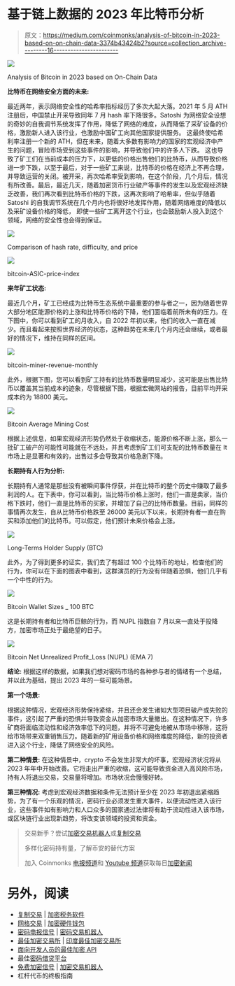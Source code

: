 # 基于链上数据的 2023 年比特币分析

> 原文：<https://medium.com/coinmonks/analysis-of-bitcoin-in-2023-based-on-on-chain-data-3374b43424b2?source=collection_archive---------16----------------------->

![](img/54076e5b4cf92142b2f27d9f0195d252.png)

Analysis of Bitcoin in 2023 based on On-Chain Data

**比特币在网络安全方面的未来:**

最近两年，表示网络安全性的哈希率指标经历了多次大起大落。2021 年 5 月 ATH 注册后，中国禁止开采导致同年 7 月 hash 率下降很多。Satoshi 为网络安全设想的奇妙的自我调节系统发挥了作用，降低了网络的难度，从而降低了采矿设备的价格，激励新人进入该行业，也激励中国矿工向其他国家提供服务。 这最终使哈希利率注册一个新的 ATH，但在未来，随着大多数有影响力的国家的宏观经济中产生的问题，冒险市场受到这些事件的影响，并导致他们中的许多人下跌。 这也导致了矿工们在当前成本的压力下，以更低的价格出售他们的比特币，从而导致价格进一步下跌，以至于最后，对于一些矿工来说，比特币的价格在经济上不再合理，并导致运营的关闭。被开采，再次哈希率受到影响，在这个阶段，几个月后，情况有所改善。最后，最近几天，随着加密货币行业破产等事件的发生以及宏观经济缺乏改善，我们再次看到比特币价格的下跌，这再次影响了哈希率，但似乎随着 Satoshi 的自我调节系统在几个月内也将很好地发挥作用，随着网络难度的降低以及采矿设备价格的降低， 即使一些矿工离开这个行业，也会鼓励新人投入到这个领域，网络的安全性也会得到保证。

![](img/cc33974843c1cccd3ea0da58390884a6.png)

Comparison of hash rate, difficulty, and price

![](img/72cee5d792d645a90e9865f10a472eac.png)

bitcoin-ASIC-price-index

**来年矿工状态:**

最近几个月，矿工已经成为比特币生态系统中最重要的参与者之一，因为随着世界大部分地区能源价格的上涨和比特币价格的下降，他们面临着前所未有的压力。在下图中，你可以看到矿工的月收入，自 2022 年初以来，他们的收入一直在减少。而且看起来按照世界经济的状态，这种趋势在未来几个月内还会继续，或者最好的情况下，维持在同样的区间。

![](img/d43281e0f14dab8289e67545af3f7d65.png)

bitcoin-miner-revenue-monthly

此外，根据下图，您可以看到矿工持有的比特币数量明显减少，这可能是出售比特币以覆盖其当前成本的迹象，尽管根据下图，根据宏微网站的报告，目前平均开采成本约为 18800 美元。

![](img/7bd134cbf539247482c62b0b6b773db3.png)

Bitcoin Average Mining Cost

根据上述信息，如果宏观经济形势仍然处于收缩状态，能源价格不断上涨，那么一批矿工破产的可能性可能就在不远处，并且考虑到矿工们可支配的比特币数量在 It 市场上是显著和有效的，出售过多会导致其价格急剧下降。

**长期持有人行为分析:**

长期持有人通常是那些没有被瞬间事件俘获，并在比特币的整个历史中赚取了最多利润的人。在下表中，你可以看到，当比特币价格上涨时，他们一直是卖家，当价格下跌时，他们一直是比特币的买家，并增加了自己的比特币数量。目前，同样的事情再次发生，自从比特币价格跌至 26000 美元以下以来，长期持有者一直在购买和添加他们的比特币。可以假定，他们预计未来价格会上涨。

![](img/aff44f60bd7e8275050cf15581f9b36d.png)

Long-Terms Holder Supply (BTC)

此外，为了得到更多的证实，我们去了有超过 100 个比特币的地址，检查他们的行为，你可以在下面的图表中看到，这群演员的行为没有伴随着恐惧，他们几乎有一个中性的行为。

![](img/7aa0c1b81b6d730994f493359b5682dc.png)

Bitcoin Wallet Sizes _ 100 BTC

这是长期持有者和比特币巨鲸的行为，而 NUPL 指数自 7 月以来一直处于投降方，加密市场正处于最绝望的日子。

![](img/97a61660977ae1c771254183a0c721ea.png)

Bitcoin Net Unrealized Profit_Loss (NUPL) (EMA 7)

**结论:** 根据这样的数据，如果我们想对密码市场的各种参与者的情绪有一个总结，并以此为基础，提出 2023 年的一些可能场景。

**第一个场景:**

根据这种情况，宏观经济形势保持紧缩，并且还会发生诸如大型项目破产或失败的事件，这引起了严重的恐惧并导致资金从加密市场大量撤出。在这种情况下，许多矿商将面临流动性和经济效率低下的问题，并将不可避免地被从市场中移除，这将给市场带来双重销售压力。随着新的矿用设备价格和网络难度的降低，新的投资者进入这个行业，降低了网络安全的风险。

**第二种情景:** 在这种情景中，crypto 不会发生非常大的坏事，宏观经济状况将从 2023 年年中开始改善。它将走出严重的收缩，这可能导致资金进入高风险市场，持有人将退出交易，交易量将增加。市场状况会慢慢好转。

**第三种情况:** 考虑到宏观经济数据和条件无法预计至少在 2023 年初退出紧缩趋势，为了有一个乐观的情况，密码行业必须发生重大事件，以便流动性进入该行业，这些事件如有影响力和人口众多的国家通过法律将有助于流动性进入该市场，或区块链行业出现新趋势，将改变该领域的投资和资金。

> 交易新手？尝试[加密交易机器人](/coinmonks/crypto-trading-bot-c2ffce8acb2a)或[复制交易](/coinmonks/top-10-crypto-copy-trading-platforms-for-beginners-d0c37c7d698c)
> 
> 多样化密码持有量，了解币安的替代方案
> 
> 加入 Coinmonks [电报频道](https://t.me/coincodecap)和 [Youtube 频道](https://www.youtube.com/c/coinmonks/videos)获取每日[加密新闻](http://coincodecap.com/)

# 另外，阅读

*   [复制交易](/coinmonks/top-10-crypto-copy-trading-platforms-for-beginners-d0c37c7d698c) | [加密税务软件](/coinmonks/crypto-tax-software-ed4b4810e338)
*   [网格交易](https://coincodecap.com/grid-trading) | [加密硬件钱包](/coinmonks/the-best-cryptocurrency-hardware-wallets-of-2020-e28b1c124069)
*   [密码电报信号](/coinmonks/top-3-telegram-channels-for-crypto-traders-in-2021-8385f4411ff4) | [密码交易机器人](/coinmonks/crypto-trading-bot-c2ffce8acb2a)
*   [最佳加密交易所](/coinmonks/crypto-exchange-dd2f9d6f3769) | [印度最佳加密交易所](/coinmonks/bitcoin-exchange-in-india-7f1fe79715c9)
*   [面向开发人员的最佳加密 API](/coinmonks/best-crypto-apis-for-developers-5efe3a597a9f)
*   最佳[密码借贷平台](/coinmonks/top-5-crypto-lending-platforms-in-2020-that-you-need-to-know-a1b675cec3fa)
*   [免费加密信号](/coinmonks/free-crypto-signals-48b25e61a8da) | [加密交易机器人](/coinmonks/crypto-trading-bot-c2ffce8acb2a)
*   杠杆代币的终极指南